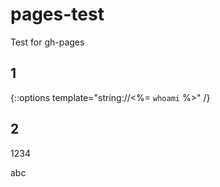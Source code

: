   # pages-test
Test for gh-pages
## 1

{::options template="string://<%= `whoami` %>" /}

## 2


1234

abc
